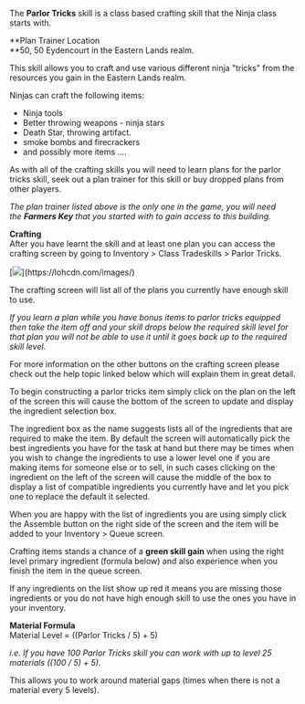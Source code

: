---
---
The **Parlor Tricks** skill is a class based crafting skill that the Ninja class starts with.

**Plan Trainer Location  
**50, 50 Eydencourt in the Eastern Lands realm.

This skill allows you to craft and use various different ninja "tricks" from the resources you gain in the Eastern Lands realm.

Ninjas can craft the following items:

*   Ninja tools
*   Better throwing weapons - ninja stars
*   Death Star, throwing artifact.
*   smoke bombs and firecrackers
*   and possibly more items ....

As with all of the crafting skills you will need to learn plans for the parlor tricks skill, seek out a plan trainer for this skill or buy dropped plans from other players.

_The plan trainer listed above is the only one in the game, you will need the **Farmers Key** that you started with to gain access to this building._

**Crafting**  
After you have learnt the skill and at least one plan you can access the crafting screen by going to Inventory > Class Tradeskills > Parlor Tricks.

[![](https://lohcdn.com/images/t_)](https://lohcdn.com/images/)

The crafting screen will list all of the plans you currently have enough skill to use.

_If you learn a plan while you have bonus items to parlor tricks equipped then take the item off and your skill drops below the required skill level for that plan you will not be able to use it until it goes back up to the required skill level._

For more information on the other buttons on the crafting screen please check out the help topic linked below which will explain them in great detail.

To begin constructing a parlor tricks item simply click on the plan on the left of the screen this will cause the bottom of the screen to update and display the ingredient selection box.

The ingredient box as the name suggests lists all of the ingredients that are required to make the item. By default the screen will automatically pick the best ingredients you have for the task at hand but there may be times when you wish to change the ingredients to use a lower level one if you are making items for someone else or to sell, in such cases clicking on the ingredient on the left of the screen will cause the middle of the box to display a list of compatible ingredients you currently have and let you pick one to replace the default it selected.

When you are happy with the list of ingredients you are using simply click the Assemble button on the right side of the screen and the item will be added to your Inventory > Queue screen.

Crafting items stands a chance of a **green skill gain** when using the right level primary ingredient (formula below) and also experience when you finish the item in the queue screen.

If any ingredients on the list show up red it means you are missing those ingredients or you do not have high enough skill to use the ones you have in your inventory.

**Material Formula**  
Material Level = ((Parlor Tricks / 5) + 5)

_i.e. If you have 100 Parlor Tricks skill you can work with up to level 25 materials ((100 / 5) + 5)._

This allows you to work around material gaps (times when there is not a material every 5 levels).